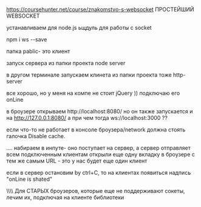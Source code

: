 https://coursehunter.net/course/znakomstvo-s-websocket
ПРОСТЕЙШИЙ WEBSOCKET

устанавливаем для node.js ьщдуль для работы с socket

npm i ws --save

папка pablic- это клиент

запуск сервера из папки проекта
node server

в другом терминале запускаем клинета из папки проекта тоже
http-server

все хорошо, но у меня на компе не стоит jQuery ))
подключаю его onLine

в броузере открываем http://localhost:8080/
но он также запускается и на http://127.0.0.1:8080/
а при чем тогда ws://localhost:3000 ??

если что-то не работает
в консоле броузера/network должна стоять галочка Disable cache.

....
набираем в инпуте- оно поступает на сервер, а сервер отправляет всем подключенным клиентам
открыли еще одну вкладку в броузере с тем же самым URL - это у нас будет еще один клиент

если в сервер остановим by ctrl+C, то на клиентах появиться надпись "onLine is shated"

\\\\\\\\
Для СТАРЫХ броузеров, которые еще не поддерживают сокеты, лечим их, подключая на клиенте библиотеки

